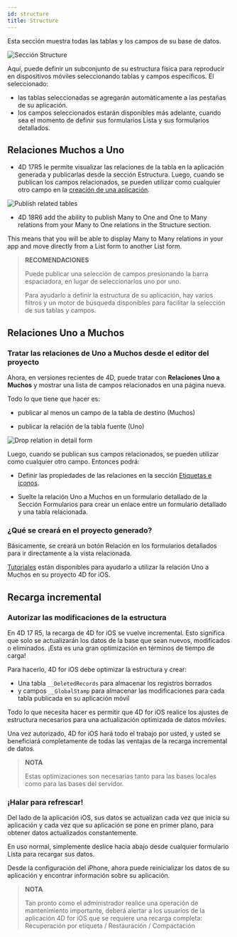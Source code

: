 ```yaml
---
id: structure
title: Structure
---
```


Esta sección muestra todas las tablas y los campos de su base de datos.

![Sección Structure](assets/en/project-editor/Structure-section-4D-for-iOS.png)

Aquí, puede definir un subconjunto de su estructura física para reproducir en dispositivos móviles seleccionando tablas y campos específicos. El seleccionado:

* las tablas seleccionadas se agregarán automáticamente a las pestañas de su aplicación.
* los campos seleccionados estarán disponibles más adelante, cuando sea el momento de definir sus formularios Lista y sus formularios detallados.

## Relaciones Muchos a Uno

* 4D 17R5 le permite visualizar las relaciones de la tabla en la aplicación generada y publicarlas desde la sección Estructura. Luego, cuando se publican los campos relacionados, se pueden utilizar como cualquier otro campo en la [creación de una aplicación](many-to-one-relations.html).

![Publish related tables](assets/en/project-editor/Structure-section-N-to-1-relations-4D-for-iOS.png)

* 4D 18R6 add the ability to publish Many to One and One to Many relations from your Many to One relations in the Structure section.

This means that you will be able to display Many to Many relations in your app and move directly from a List form to another List form.


> **RECOMENDACIONES**
> 
> Puede publicar una selección de campos presionando la barra espaciadora, en lugar de seleccionarlos uno por uno.
> 
> Para ayudarlo a definir la estructura de su aplicación, hay varios filtros y un motor de búsqueda disponibles para facilitar la selección de sus tablas y campos.


## Relaciones Uno a Muchos

### Tratar las relaciones de Uno a Muchos desde el editor del proyecto

Ahora, en versiones recientes de 4D, puede tratar con **Relaciones Uno a Muchos** y mostrar una lista de campos relacionados en una página nueva.

Todo lo que tiene que hacer es:

* publicar al menos un campo de la tabla de destino (Muchos)

* publicar la relación de la tabla fuente (Uno)

![Drop relation in detail form](assets/en/project-editor/Structure-1-to-N-relations-4D-for-iOS.png)

Luego, cuando se publican sus campos relacionados, se pueden utilizar como cualquier otro campo. Entonces podrá:

* Definir las propiedades de las relaciones en la sección [ Etiquetas e iconos](labels-and-icons.html#relations-properties).

* Suelte la relación Uno a Muchos en un formulario detallado de la Sección Formularios para crear un enlace entre un formulario detallado y una tabla relacionada.

### ¿Qué se creará en el proyecto generado?

Básicamente, se creará un botón Relación en los formularios detallados para ir directamente a la vista relacionada.

[Tutoriales](one-to-many-relations.html) están disponibles para ayudarlo a utilizar la relación Uno a Muchos en su proyecto 4D for iOS.



## Recarga incremental

### Autorizar las modificaciones de la estructura

En 4D 17 R5, la recarga de 4D for iOS se vuelve incremental. Esto significa que solo se actualizarán los datos de la base que sean nuevos, modificados o eliminados. ¡Esta es una gran optimización en términos de tiempo de carga!

Para hacerlo, 4D for iOS debe optimizar la estructura y crear:

* Una tabla `__DeletedRecords` para almacenar los registros borrados
* y campos `__GlobalStamp` para almacenar las modificaciones para cada tabla publicada en su aplicación móvil

Todo lo que necesita hacer es permitir que 4D for iOS realice los ajustes de estructura necesarios para una actualización optimizada de datos móviles.

Una vez autorizado, 4D for iOS hará todo el trabajo por usted, y usted se beneficiará completamente de todas las ventajas de la recarga incremental de datos.

> **NOTA**
> 
> Estas optimizaciones son necesarias tanto para las bases locales como para las bases del servidor.


### ¡Halar para refrescar!

Del lado de la aplicación iOS, sus datos se actualizan cada vez que inicia su aplicación y cada vez que su aplicación se pone en primer plano, para obtener datos actualizados constantemente.

En uso normal, simplemente deslice hacia abajo desde cualquier formulario Lista para recargar sus datos.

Desde la configuración del iPhone, ahora puede reinicializar los datos de su aplicación y encontrar información sobre su aplicación.

> **NOTA**
> 
> Tan pronto como el administrador realice una operación de mantenimiento importante, deberá alertar a los usuarios de la aplicación 4D for iOS que se requiere una recarga completa: Recuperación por etiqueta / Restauración / Compactación
